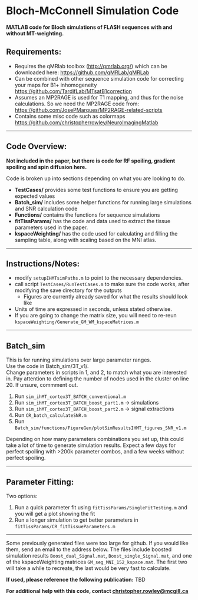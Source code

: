 # Bloch-McConnell Simulation Code

**MATLAB code for Bloch simulations of FLASH sequences with and without MT-weighting.**

## Requirements:

- Requires the qMRlab toolbox (http://qmrlab.org/) which can be downloaded here: https://github.com/qMRLab/qMRLab
- Can be combined with other sequence simulation code for correcting your maps for B1+ inhomogeneity https://github.com/TardifLab/MTsatB1correction 
- Assumes an MP2RAGE is used for T1 mapping, and thus for the noise calculations. So we need the MP2RAGE code from: https://github.com/JosePMarques/MP2RAGE-related-scripts
- Contains some misc code such as colormaps https://github.com/christopherrowley/NeuroImagingMatlab

***

## Code Overview:

**Not included in the paper, but there is code for RF spoiling, gradient spoiling and spin diffusion here.**

Code is broken up into sections depending on what you are looking to do. 

- **TestCases/** provides some test functions to ensure you are getting expected values
- **Batch_sim/** includes some helper functions for running large simulations and SNR calculation code
- **Functions/** contains the functions for sequence simulations
- **fitTissParams/** has the code and data used to extract the tissue parameters used in the paper.
- **kspaceWeighting/** has the code used for calculating and filling the sampling table, along with scaling based on the MNI atlas.


***


## Instructions/Notes:

- modify `setupIHMTsimPaths.m` to point to the necessary dependencies. 
- call script `TestCases/RunTestCases.m` to make sure the code works, after modifying the save directory for the outputs 
    - Figures are currently already saved for what the results should look like
- Units of time are expressed in seconds, unless stated otherwise.
- If you are going to change the matrix size, you will need to re-reun `kspaceWeighting/Generate_GM_WM_kspaceMatrices.m`

***

## Batch_sim

This is for running simulations over large parameter ranges.  
Use the code in Batch_sim/3T_v1/.  
Change parameters in scripts in 1, and 2, to match what you are interested in. Pay attention to defining the number of nodes used in the cluster on line 20. If unsure, commment out.

1. Run `sim_ihMT_cortex3T_BATCH_conventional.m`
2. Run `sim_ihMT_cortex3T_BATCH_boost_part1.m`  -> simulations
3. Run `sim_ihMT_cortex3T_BATCH_boost_part2.m`  -> signal extractions
4. Run `CR_batch_calculateSNR.m`
5. Run `Batch_sim/functions/FigureGen/plotSimResultsIHMT_figures_SNR_v1.m` 

Depending on how many parameters combinations you set up, this could take a lot of time to generate simulation results.
Expect a few days for perfect spoiling with >200k parameter combos, and a few weeks without perfect spoiling.

***

## Parameter Fitting:
Two options:

1. Run a quick parameter fit using `fitTissParams/SingleFitTesting.m` and you will get a plot showing the fit
2. Run a longer simulation to get better parameters in `fitTissParams/CR_fitTissueParameters.m`

***

Some previously generated files were too large for github. If you would like them, send an email to the address below. The files include boosted simulation results `Boost_dual_Signal.mat`,
`Boost_single_Signal.mat`, and one of the kspaceWeighting matrices `GM_seg_MNI_152_kspace.mat`. The first two will take a while to recreate, the last would be very fast to calculate.


**If used, please reference the following publication:**
TBD

**For additional help with this code, contact christopher.rowley@mcgill.ca**

